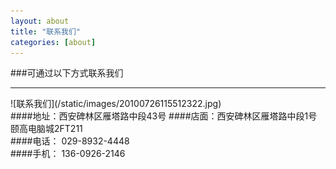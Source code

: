 ```yaml
---
layout: about
title: "联系我们"
categories: [about]
---
```


###可通过以下方式联系我们
<hr>
![联系我们](/static/images/20100726115512322.jpg)
<br>
####地址：西安碑林区雁塔路中段43号 
####店面：西安碑林区雁塔路中段1号颐高电脑城2FT211
<br>
####电话：<span class="glyphicon glyphicon-phone-alt"></span>  029-8932-4448  
	
<br>
####手机：<span class="glyphicon glyphicon-earphone"></span>  136-0926-2146

